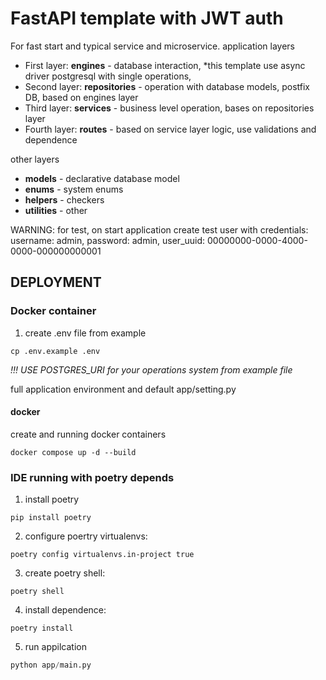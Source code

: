 # FastAPI template with JWT auth
For fast start and typical service and microservice. 
application layers
- First layer: **engines** - database interaction, *this template use async driver postgresql with single operations,
- Second layer: **repositories** - operation with database models, postfix DB, based on engines layer
- Third layer:  **services** - business level operation, bases on repositories layer
- Fourth layer: **routes** - based on service layer logic, use validations and dependence

other layers
- **models** - declarative database model
- **enums** - system enums
- **helpers** - checkers
- **utilities** - other


WARNING: for test, on start application create test user with credentials:
username: admin, password: admin,  user_uuid: 00000000-0000-4000-0000-000000000001

## DEPLOYMENT

### Docker container
1. create .env file from example
```shell
cp .env.example .env
```
_!!! USE POSTGRES_URI for your operations system from example file_

full application environment and default   app/setting.py

#### docker 
create and running docker containers
```shell
docker compose up -d --build
```

### IDE running with poetry depends
1. install poetry 
```shell 
pip install poetry
```

2. configure poertry virtualenvs:
```shell
poetry config virtualenvs.in-project true
```

3. create poetry shell:
```shell
poetry shell
``` 

4. install dependence:
```shell
poetry install
```

5. run appilcation
```python
python app/main.py
```
